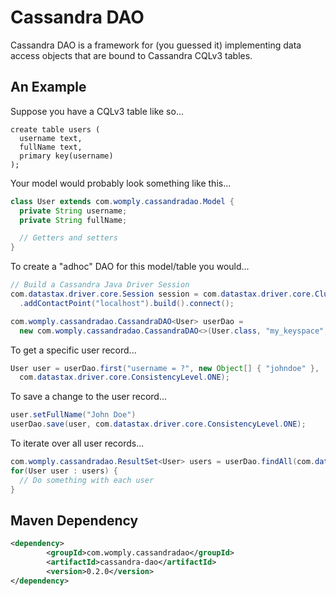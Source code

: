 Cassandra DAO
=============

Cassandra DAO is a framework for (you guessed it) implementing data access objects that are bound to
Cassandra CQLv3 tables.

An Example
----------

Suppose you have a CQLv3 table like so...
````cql
create table users (
  username text,
  fullName text,
  primary key(username)
);
````

Your model would probably look something like this...
````java
class User extends com.womply.cassandradao.Model {
  private String username;
  private String fullName;

  // Getters and setters
}
````

To create a "adhoc" DAO for this model/table you would...
````java
// Build a Cassandra Java Driver Session
com.datastax.driver.core.Session session = com.datastax.driver.core.Cluster.Builder.builder()
  .addContactPoint("localhost").build().connect();

com.womply.cassandradao.CassandraDAO<User> userDao =
  new com.womply.cassandradao.CassandraDAO<>(User.class, "my_keyspace", session);
````

To get a specific user record...
````java
User user = userDao.first("username = ?", new Object[] { "johndoe" },
  com.datastax.driver.core.ConsistencyLevel.ONE);
````

To save a change to the user record...
````java
user.setFullName("John Doe")
userDao.save(user, com.datastax.driver.core.ConsistencyLevel.ONE);
````

To iterate over all user records...
````java
com.womply.cassandradao.ResultSet<User> users = userDao.findAll(com.datastax.driver.core.ConsistencyLevel.ONE);
for(User user : users) {
  // Do something with each user
}
````

Maven Dependency
----------------

````xml
<dependency>
		<groupId>com.womply.cassandradao</groupId>
		<artifactId>cassandra-dao</artifactId>
		<version>0.2.0</version>
</dependency>
````

